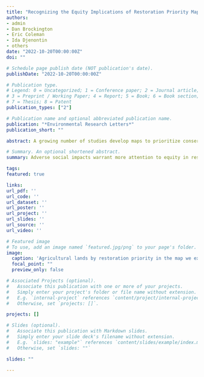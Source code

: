 ```yaml
---
title: "Recognizing the Equity Implications of Restoration Priority Maps"
authors:
- admin
- Dan Brockington
- Eric Coleman
- Ida Djenontin
- others
date: "2022-10-20T00:00:00Z"
doi: ""

# Schedule page publish date (NOT publication's date).
publishDate: "2022-10-20T00:00:00Z"

# Publication type.
# Legend: 0 = Uncategorized; 1 = Conference paper; 2 = Journal article;
# 3 = Preprint / Working Paper; 4 = Report; 5 = Book; 6 = Book section;
# 7 = Thesis; 8 = Patent
publication_types: ["2"]

# Publication name and optional abbreviated publication name.
publication: "*Environmental Research Letters*"
publication_short: ""

abstract: A growing number of studies develop maps to prioritize conservation and restoration interventions around the world. These maps often highlight the benefits of concentrating such interventions in the tropics. However, the equity implications of using such priority maps to guide global policy are less often explored and articulated. We highlight these equity issues by examining a widely publicized restoration priority map as an illustrative case. First, we calculate the proportion of agricultural land in countries around the world that this map classifies as a top 15% restoration priority. A regression analysis shows that this map prioritizes restoration in countries where displacing agriculture would likely be most detrimental to livelihoods: countries that are poorer, more populated, more economically unequal, less food secure, and that employ more people in agriculture. Second, we show through a second regression analysis that a similar pattern appears sub-nationally within the tropics. In other words, equity concerns persist at a subnational scale even after putting aside comparisons between the tropics and the Global North. Global prioritization exercises must better attend to the social impacts of concentrating this threat in vulnerable regions

# Summary. An optional shortened abstract.
summary: Adverse social impacts warrant more attention to equity in restoration priority mapping studies.

tags:
featured: true

links:
url_pdf: ''
url_code: ''
url_dataset: ''
url_poster: ''
url_project: ''
url_slides: ''
url_source: ''
url_video: ''

# Featured image
# To use, add an image named `featured.jpg/png` to your page's folder. 
image:
  caption: 'Agricultural lands by restoration priority in the map we explore'
  focal_point: ""
  preview_only: false

# Associated Projects (optional).
#   Associate this publication with one or more of your projects.
#   Simply enter your project's folder or file name without extension.
#   E.g. `internal-project` references `content/project/internal-project/index.md`.
#   Otherwise, set `projects: []`.

projects: []

# Slides (optional).
#   Associate this publication with Markdown slides.
#   Simply enter your slide deck's filename without extension.
#   E.g. `slides: "example"` references `content/slides/example/index.md`.
#   Otherwise, set `slides: ""`

slides: ""

---
```

